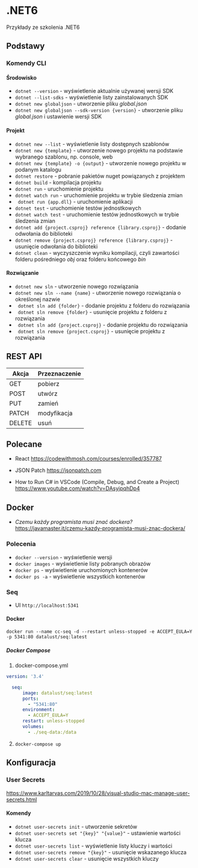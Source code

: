 # .NET6
Przykłady ze szkolenia .NET6

## Podstawy

### Komendy CLI
#### Środowisko
- ``` dotnet --version ``` - wyświetlenie aktualnie używanej wersji SDK
- ``` dotnet --list-sdks ``` - wyświetlenie listy zainstalowanych SDK
- ``` dotnet new globaljson ``` - utworzenie pliku _global.json_
- ``` dotnet new globaljson --sdk-version {version} ``` - utworzenie pliku _global.json_ i ustawienie wersji SDK

#### Projekt
- ``` dotnet new --list ``` - wyświetlenie listy dostępnych szablonów
- ``` dotnet new {template} ``` - utworzenie nowego projektu na podstawie wybranego szablonu, np. console, web
- ``` dotnet new {template} -o {output} ``` - utworzenie nowego projektu w podanym katalogu
- ``` dotnet restore ``` - pobranie pakietów nuget powiązanych z projektem
- ``` dotnet build ``` - kompilacja projektu
- ``` dotnet run ``` - uruchomienie projektu
- ``` dotnet watch run ``` - uruchomienie projektu w trybie śledzenia zmian
- ``` dotnet run {app.dll}``` - uruchomienie aplikacji
- ``` dotnet test ``` - uruchomienie testów jednostkowych
- ``` dotnet watch test ``` - uruchomienie testów jednostkowych w trybie śledzenia zmian
- ``` dotnet add {project.csproj} reference {library.csproj} ``` - dodanie odwołania do biblioteki
- ``` dotnet remove {project.csproj} reference {library.csproj} ``` - usunięcie odwołania do biblioteki
- ``` dotnet clean ``` - wyczyszczenie wyniku kompilacji, czyli zawartości folderu pośredniego _obj_ oraz folderu końcowego _bin_

#### Rozwiązanie
- ``` dotnet new sln ``` - utworzenie nowego rozwiązania
- ``` dotnet new sln --name {name} ``` - utworzenie nowego rozwiązania o określonej nazwie
- ``` dotnet sln add {folder}``` - dodanie projektu z folderu do rozwiązania
- ``` dotnet sln remove {folder}``` - usunięcie projektu z folderu z rozwiązania
- ``` dotnet sln add {project.csproj}``` - dodanie projektu do rozwiązania
- ``` dotnet sln remove {project.csproj}``` - usunięcie projektu z rozwiązania


## REST API

| Akcja   | Przeznaczenie  |  
|---|---|
| GET | pobierz |
| POST | utwórz |
| PUT | zamień |
| PATCH | modyfikacja |
| DELETE | usuń |


## Polecane

- React
https://codewithmosh.com/courses/enrolled/357787

- JSON Patch
https://jsonpatch.com

- How to Run C# in VSCode (Compile, Debug, and Create a Project)
https://www.youtube.com/watch?v=DAsyjpqhDp4


## Docker

- _Czemu każdy programista musi znać dockera?_
https://javamaster.it/czemu-kazdy-programista-musi-znac-dockera/

### Polecenia
- ``` docker --version ``` - wyświetlenie wersji 
- ``` docker images ``` - wyświetlenie listy pobranych obrazów
- ``` docker ps ``` - wyświetlenie uruchomionych kontenerów
- ``` docker ps -a ``` - wyświetlenie wszystkich kontenerów

### Seq

- UI
`http://localhost:5341`

#### Docker

`docker run --name cc-seq -d --restart unless-stopped -e ACCEPT_EULA=Y -p 5341:80 datalust/seq:latest`

##### Docker Compose
1. docker-compose.yml

~~~ yaml
version: '3.4'

  seq:
      image: datalust/seq:latest
      ports:
        - "5341:80"
      environment:
        - ACCEPT_EULA=Y
      restart: unless-stopped
      volumes:
        - ./seq-data:/data

~~~

2. `docker-compose up`


## Konfiguracja

### User Secrets
https://www.karltarvas.com/2019/10/28/visual-studio-mac-manage-user-secrets.html

#### Komendy
- ``` dotnet user-secrets init ``` - utworzenie sekretów
- ``` dotnet user-secrets set "{key}" "{value}" ``` - ustawienie wartości klucza
- ``` dotnet user-secrets list ``` - wyświetlenie listy kluczy i wartości
- ``` dotnet user-secrets remove "{key}" ``` - usunięcie wskazanego klucza
- ``` dotnet user-secrets clear ``` - usunięcie wszystkich kluczy
